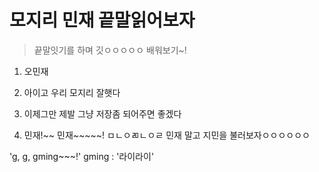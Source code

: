 # 모지리 민재 끝말읽어보자

> 끝말잇기를 하며 깃ㅇㅇㅇㅇㅇ 배워보기~!

1. 오민재

3. 아이고 우리 모지리 잘햇다
4. 이제그만
제발 그냥 저장좀 되어주면 좋겠다
5. 민재!~~ 민재~~~~~!
ㅁㄴㅇㄻㄴㅇㄹ
민재 말고 지민을 불러보자ㅇㅇㅇㅇㅇㅇ

'g, g, gming~~~!'
gming : '라이라이'